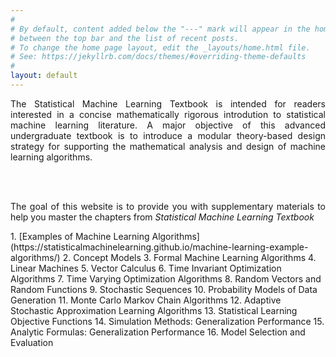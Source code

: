 ```yaml
---
#
# By default, content added below the "---" mark will appear in the home page
# between the top bar and the list of recent posts.
# To change the home page layout, edit the _layouts/home.html file.
# See: https://jekyllrb.com/docs/themes/#overriding-theme-defaults
#
layout: default
---
```

<div style="text-align: justify"> 
The Statistical Machine Learning Textbook is intended for readers interested in a concise mathematically rigorous introdution to statistical machine learning literature. A major objective of this advanced undergraduate textbook is to introduce a modular theory-based design strategy for supporting the mathematical analysis and design of machine learning algorithms.

<br><br>

The goal of this website is to provide you with supplementary materials to help you master the chapters from *Statistical Machine Learning Textbook*
</div>
  1. [Examples of Machine Learning Algorithms](https://statisticalmachinelearning.github.io/machine-learning-example-algorithms/)
  2. Concept Models 
  3. Formal Machine Learning Algorithms 
  4. Linear Machines 
  5. Vector Calculus 
  6. Time Invariant Optimization Algorithms
  7. Time Varying Optimization Algorithms
  8. Random Vectors and Random Functions
  9. Stochastic Sequences 
  10. Probability Models of Data Generation 
  11. Monte Carlo Markov Chain Algorithms
  12. Adaptive Stochastic Approximation Learning Algorithms
  13. Statistical Learning Objective Functions 
  14. Simulation Methods: Generalization Performance 
  15. Analytic Formulas: Generalization Performance 
  16. Model Selection and Evaluation
